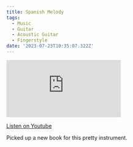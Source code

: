 ```yaml
---
title: Spanish Melody
tags:
  - Music
  - Guitar
  - Acoustic Guitar
  - Fingerstyle
date: '2023-07-23T10:35:07.322Z'
---
```


<iframe src="https://www.youtube-nocookie.com/embed/4fD_6Q3wysE?modestbranding=1&showinfo=0&rel=0" title="YouTube video player" frameborder="0" allow="accelerometer; autoplay; encrypted-media; gyroscope; picture-in-picture;" allowfullscreen className="youtube_video"></iframe>

[Listen on Youtube](https://youtu.be/4fD_6Q3wysE)

Picked up a new book for this pretty instrument.
